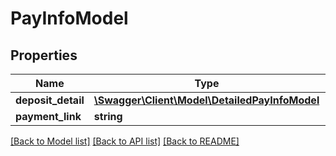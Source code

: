 # PayInfoModel

## Properties
Name | Type | Description | Notes
------------ | ------------- | ------------- | -------------
**deposit_detail** | [**\Swagger\Client\Model\DetailedPayInfoModel**](DetailedPayInfoModel.md) |  | 
**payment_link** | **string** |  | 

[[Back to Model list]](../../README.md#documentation-for-models) [[Back to API list]](../../README.md#documentation-for-api-endpoints) [[Back to README]](../../README.md)

